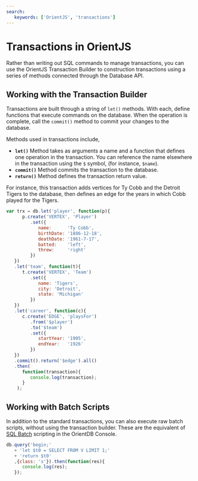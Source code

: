 ```yaml
---
search:
   keywords: ['OrientJS', 'transactions']
---
```


# Transactions in OrientJS

Rather than writing out SQL commands to manage transactions, you can use the OrientJS Transaction Builder to construction transactions using a series of methods connected through the Database API.


## Working with the Transaction Builder

Transactions are built through a string of `let()` methods.  With each, define functions that execute commands on the database.  When the operation is complete, call the `commit()` method to commit your changes to the database.

Methods used in transactions include,

- **`let()`** Method takes as arguments a name and a function that defines one operation in the transaction.  You can reference the name elsewhere in the transaction using the `$` symbol, (for instance, `$name`).
- **`commit()`** Method commits the transaction to the database.
- **`return()`** Method defines the transaction return value.

For instance, this transaction adds vertices for Ty Cobb and the Detroit Tigers to the database, then defines an edge for the years in which Cobb played for the Tigers.

```js
var trx = db.let('player', function(p){
      p.create('VERTEX', 'Player')
         .set({
            name:      'Ty Cobb',
            birthDate: '1886-12-18',
            deathDate: '1961-7-17',
            batted:    'left',
            threw:     'right'
         })
   })
   .let('team', function(t){
      t.create('VERTEX', 'Team')
         .set({
            name: 'Tigers',
            city: 'Detroit',
            state: 'Michigan'
         })
   })
   .let('career', function(c){
      c.create('EDGE', 'playsFor')
         .from('$player')
         .to('$team')
         .set({
            startYear: '1905',
            endYear:   '1926'
         })
   })
   .commit().return('$edge').all()
   .then(
      function(transaction){
         console.log(transaction);
      }
    );
```

## Working with Batch Scripts

In addition to the standard transactions, you can also execute raw batch scripts, without using the transaction builder.  These are the equivalent of [SQL Batch](SQL-batch.md) scripting in the OrientDB Console.

```js
db.query('begin;'
   + 'let $t0 = SELECT FROM V LIMIT 1;'
   + 'return $t0'
   ,{class: 's'}).then(function(res){
      console.log(res);
   });

```
